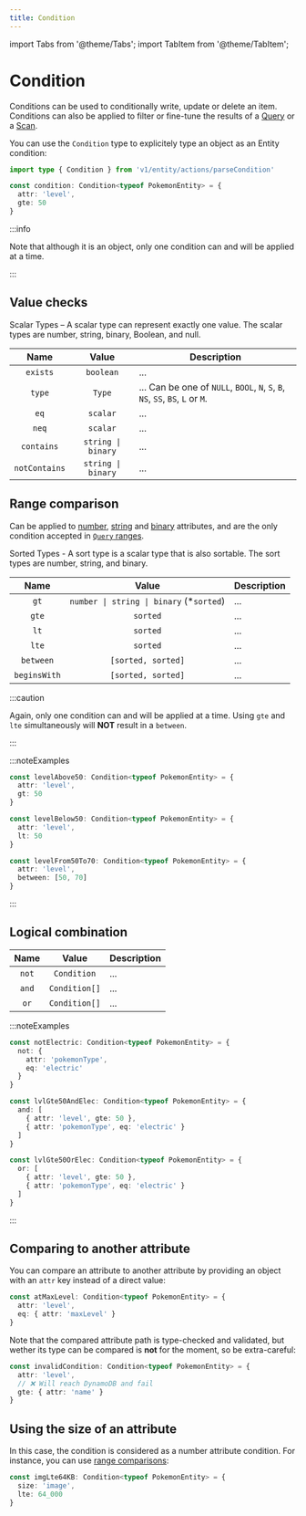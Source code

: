 ```yaml
---
title: Condition
---
```


import Tabs from '@theme/Tabs';
import TabItem from '@theme/TabItem';

# Condition

Conditions can be used to conditionally write, update or delete an item. Conditions can also be applied to filter or fine-tune the results of a [Query](/docs/tables/actions/query) or a [Scan](/docs/tables/actions/scan).

You can use the `Condition` type to explicitely type an object as an Entity condition:

```ts
import type { Condition } from 'v1/entity/actions/parseCondition'

const condition: Condition<typeof PokemonEntity> = {
  attr: 'level',
  gte: 50
}
```

:::info

Note that although it is an object, only one condition can and will be applied at a time.

:::

## Value checks

Scalar Types – A scalar type can represent exactly one value. The scalar types are number, string, binary, Boolean, and null.

|     Name      |             Value             | Description                                                                    |
| :-----------: | :---------------------------: | ------------------------------------------------------------------------------ |
|   `exists`    |           `boolean`           | ...                                                                            |
|    `type`     |            `Type`             | ... Can be one of `NULL`, `BOOL`, `N`, `S`, `B`, `NS`, `SS`, `BS`, `L` or `M`. |
|     `eq`      |           `scalar`            | ...                                                                            |
|     `neq`     |           `scalar`            | ...                                                                            |
|  `contains`   | <code>string \| binary</code> | ...                                                                            |
| `notContains` | <code>string \| binary</code> | ...                                                                            |

## Range comparison

Can be applied to [number](/docs/attribute-types/number), [string](/docs/attribute-types/string) and [binary](/docs/attribute-types/binary) attributes, and are the only condition accepted in [`Query` ranges](../../2-tables/2-actions/2-query/index.md).

Sorted Types - A sort type is a scalar type that is also sortable. The sort types are number, string, and binary.

|     Name     |                        Value                         | Description |
| :----------: | :--------------------------------------------------: | ----------- |
|     `gt`     | <code>number \| string \| binary</code> (\*`sorted`) | ...         |
|    `gte`     |                       `sorted`                       | ...         |
|     `lt`     |                       `sorted`                       | ...         |
|    `lte`     |                       `sorted`                       | ...         |
|  `between`   |                  `[sorted, sorted]`                  | ...         |
| `beginsWith` |                  `[sorted, sorted]`                  | ...         |

<!-- NOTE: 'caution' became 'warning' in docusaurus v3 -->

:::caution

Again, only one condition can and will be applied at a time. Using `gte` and `lte` simultaneously will **NOT** result in a `between`.

:::

:::noteExamples

<Tabs>
<TabItem value="greater-than" label="Greater than">

```ts
const levelAbove50: Condition<typeof PokemonEntity> = {
  attr: 'level',
  gt: 50
}
```

</TabItem>
<TabItem value="lower-than" label="Lower than">

```ts
const levelBelow50: Condition<typeof PokemonEntity> = {
  attr: 'level',
  lt: 50
}
```

</TabItem>
<TabItem value="between" label="Between">

```ts
const levelFrom50To70: Condition<typeof PokemonEntity> = {
  attr: 'level',
  between: [50, 70]
}
```

</TabItem>
</Tabs>

:::

## Logical combination

| Name  |     Value     | Description |
| :---: | :-----------: | ----------- |
| `not` |  `Condition`  | ...         |
| `and` | `Condition[]` | ...         |
| `or`  | `Condition[]` | ...         |

:::noteExamples

<Tabs>
<TabItem value="negated" label="Negated">

```ts
const notElectric: Condition<typeof PokemonEntity> = {
  not: {
    attr: 'pokemonType',
    eq: 'electric'
  }
}
```

</TabItem>
<TabItem value="and" label="And">

```ts
const lvlGte50AndElec: Condition<typeof PokemonEntity> = {
  and: [
    { attr: 'level', gte: 50 },
    { attr: 'pokemonType', eq: 'electric' }
  ]
}
```

</TabItem>
<TabItem value="or" label="Or">

```ts
const lvlGte50OrElec: Condition<typeof PokemonEntity> = {
  or: [
    { attr: 'level', gte: 50 },
    { attr: 'pokemonType', eq: 'electric' }
  ]
}
```

</TabItem>
</Tabs>

:::

## Comparing to another attribute

You can compare an attribute to another attribute by providing an object with an `attr` key instead of a direct value:

```ts
const atMaxLevel: Condition<typeof PokemonEntity> = {
  attr: 'level',
  eq: { attr: 'maxLevel' }
}
```

Note that the compared attribute path is type-checked and validated, but wether its type can be compared is **not** for the moment, so be extra-careful:

```ts
const invalidCondition: Condition<typeof PokemonEntity> = {
  attr: 'level',
  // ❌ Will reach DynamoDB and fail
  gte: { attr: 'name' }
}
```

## Using the size of an attribute

In this case, the condition is considered as a number attribute condition. For instance, you can use [range comparisons](#range-comparison):

```ts
const imgLte64KB: Condition<typeof PokemonEntity> = {
  size: 'image',
  lte: 64_000
}
```
